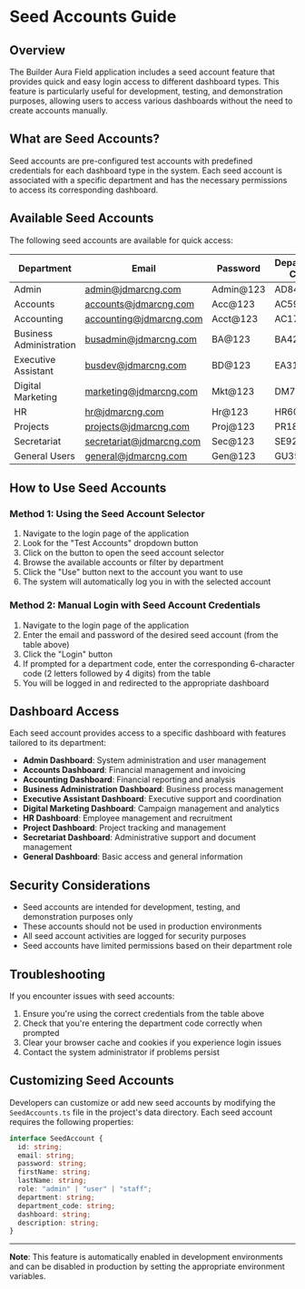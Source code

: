 # Seed Accounts Guide

## Overview

The Builder Aura Field application includes a seed account feature that provides quick and easy login access to different dashboard types. This feature is particularly useful for development, testing, and demonstration purposes, allowing users to access various dashboards without the need to create accounts manually.

## What are Seed Accounts?

Seed accounts are pre-configured test accounts with predefined credentials for each dashboard type in the system. Each seed account is associated with a specific department and has the necessary permissions to access its corresponding dashboard.

## Available Seed Accounts

The following seed accounts are available for quick access:

| Department | Email | Password | Department Code |
|------------|-------|----------|----------------|
| Admin | admin@jdmarcng.com | Admin@123 | AD8421 |
| Accounts | accounts@jdmarcng.com | Acc@123 | AC5930 |
| Accounting | accounting@jdmarcng.com | Acct@123 | AC1702 |
| Business Administration | busadmin@jdmarcng.com | BA@123 | BA4268 |
| Executive Assistant | busdev@jdmarcng.com | BD@123 | EA3127 |
| Digital Marketing | marketing@jdmarcng.com | Mkt@123 | DM7582 |
| HR | hr@jdmarcng.com | Hr@123 | HR6049 |
| Projects | projects@jdmarcng.com | Proj@123 | PR1856 |
| Secretariat | secretariat@jdmarcng.com | Sec@123 | SE9273 |
| General Users | general@jdmarcng.com | Gen@123 | GU3510 |

## How to Use Seed Accounts

### Method 1: Using the Seed Account Selector

1. Navigate to the login page of the application
2. Look for the "Test Accounts" dropdown button
3. Click on the button to open the seed account selector
4. Browse the available accounts or filter by department
5. Click the "Use" button next to the account you want to use
6. The system will automatically log you in with the selected account

### Method 2: Manual Login with Seed Account Credentials

1. Navigate to the login page of the application
2. Enter the email and password of the desired seed account (from the table above)
3. Click the "Login" button
4. If prompted for a department code, enter the corresponding 6-character code (2 letters followed by 4 digits) from the table
5. You will be logged in and redirected to the appropriate dashboard

## Dashboard Access

Each seed account provides access to a specific dashboard with features tailored to its department:

- **Admin Dashboard**: System administration and user management
- **Accounts Dashboard**: Financial management and invoicing
- **Accounting Dashboard**: Financial reporting and analysis
- **Business Administration Dashboard**: Business process management
- **Executive Assistant Dashboard**: Executive support and coordination
- **Digital Marketing Dashboard**: Campaign management and analytics
- **HR Dashboard**: Employee management and recruitment
- **Project Dashboard**: Project tracking and management
- **Secretariat Dashboard**: Administrative support and document management
- **General Dashboard**: Basic access and general information

## Security Considerations

- Seed accounts are intended for development, testing, and demonstration purposes only
- These accounts should not be used in production environments
- All seed account activities are logged for security purposes
- Seed accounts have limited permissions based on their department role

## Troubleshooting

If you encounter issues with seed accounts:

1. Ensure you're using the correct credentials from the table above
2. Check that you're entering the department code correctly when prompted
3. Clear your browser cache and cookies if you experience login issues
4. Contact the system administrator if problems persist

## Customizing Seed Accounts

Developers can customize or add new seed accounts by modifying the `SeedAccounts.ts` file in the project's data directory. Each seed account requires the following properties:

```typescript
interface SeedAccount {
  id: string;
  email: string;
  password: string;
  firstName: string;
  lastName: string;
  role: "admin" | "user" | "staff";
  department: string;
  department_code: string;
  dashboard: string;
  description: string;
}
```

---

**Note**: This feature is automatically enabled in development environments and can be disabled in production by setting the appropriate environment variables.